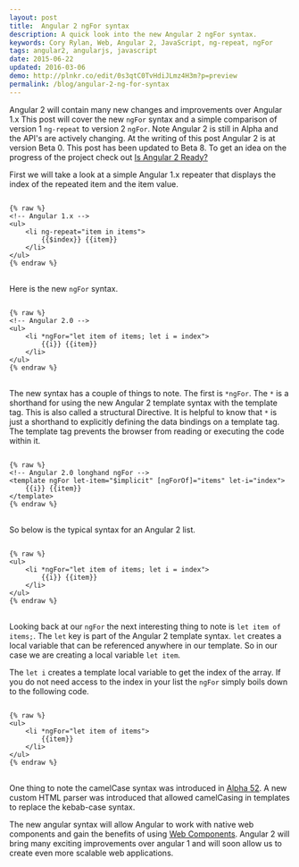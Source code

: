 ```yaml
---
layout: post
title:  Angular 2 ngFor syntax
description: A quick look into the new Angular 2 ngFor syntax.
keywords: Cory Rylan, Web, Angular 2, JavaScript, ng-repeat, ngFor
tags: angular2, angularjs, javascript
date: 2015-06-22
updated: 2016-03-06
demo: http://plnkr.co/edit/0s3qtC0TvHdiJLmz4H3m?p=preview
permalink: /blog/angular-2-ng-for-syntax
---
```


Angular 2 will contain many new changes and improvements over Angular 1.x This post will cover the new `ngFor`
syntax and a simple comparison of version 1 `ng-repeat` to version 2 `ngFor`. Note Angular 2 is still in Alpha and the API's are actively changing.
At the writing of this post Angular 2 is at version Beta 0. This post has been updated to Beta 8. To get an idea on the progress of the project check
out <a href="http://splintercode.github.io/is-angular-2-ready/" target="_blank">Is Angular 2 Ready?</a>

First we will take a look at a simple Angular 1.x repeater that displays the index of the repeated item and the item value.

<pre class="language-markup">
<code>
{% raw %}
&lt;!-- Angular 1.x --&gt;
&lt;ul&gt;
    &lt;li ng-repeat=&quot;item in items&quot;&gt;
        {{$index}} {{item}}
    &lt;/li&gt;
&lt;/ul&gt;
{% endraw %}
</code>
</pre>

Here is the new `ngFor` syntax.

<pre class="language-markup">
<code>
{% raw %}
&lt;!-- Angular 2.0 --&gt;
&lt;ul&gt;
    &lt;li *ngFor=&quot;let item of items; let i = index&quot;&gt;
        {{i}} {{item}}
    &lt;/li&gt;
&lt;/ul&gt;
{% endraw %}
</code>
</pre>

The new syntax has a couple of things to note. The first is `*ngFor`. The `*` is a shorthand for
using the new Angular 2 template syntax with the template tag. This is also called a structural Directive.
It is helpful to know that `*` is just a shorthand to explicitly defining the data bindings on a template tag.
The template tag prevents the browser from reading or executing the code within it.

<pre class="language-markup">
<code>
{% raw %}
&lt;!-- Angular 2.0 longhand ngFor --&gt;
&lt;template ngFor let-item=&quot;$implicit&quot; [ngForOf]=&quot;items&quot; let-i=&quot;index&quot;&gt;
    {{i}} {{item}}
&lt;/template&gt;
{% endraw %}
</code>
</pre>

So below is the typical syntax for an Angular 2 list.

<pre class="language-markup">
<code>
{% raw %}
&lt;ul&gt;
    &lt;li *ngFor=&quot;let item of items; let i = index&quot;&gt;
        {{i}} {{item}}
    &lt;/li&gt;
&lt;/ul&gt;
{% endraw %}
</code>
</pre>

Looking back at our `ngFor` the next interesting thing to note is `let item of items;`. The `let`
key is part of the Angular 2 template syntax. `let` creates a local variable that can be referenced anywhere in our template.
So in our case we are creating a local variable `let item`.

The `let i` creates a template local variable to get the index of the array. If you do not need access to the index in your list
the `ngFor` simply boils down to the following code.

<pre class="language-markup">
<code>
{% raw %}
&lt;ul&gt;
    &lt;li *ngFor=&quot;let item of items&quot;&gt;
        {{item}}
    &lt;/li&gt;
&lt;/ul&gt;
{% endraw %}
</code>
</pre>

One thing to note the camelCase syntax was introduced in <a href="https://github.com/angular/angular/blob/master/modules/angular2/docs/migration/kebab-case.md" target="_blank">Alpha 52</a>.
A new custom HTML parser was introduced that allowed camelCasing in templates to replace the kebab-case syntax.

The new angular syntax will allow Angular to work with native web components and gain the
benefits of using <a href="http://coryrylan.com/blog/introduction-to-web-components">Web Components</a>.
Angular 2 will bring many exciting improvements over angular 1 and will soon allow us to create even more scalable web applications.